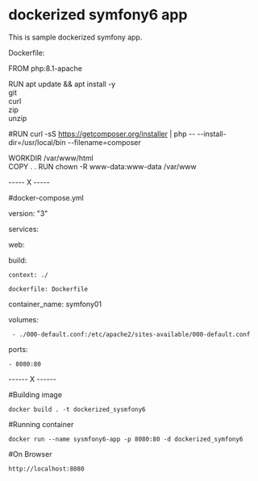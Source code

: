 # dockerized symfony6 app

This is sample dockerized symfony app.


Dockerfile: 


 FROM php:8.1-apache

  RUN apt update && apt install -y \
      git \
      curl \
      zip \
      unzip

 #RUN curl -sS https://getcomposer.org/installer | php -- --install-dir=/usr/local/bin --filename=composer 
   

  WORKDIR /var/www/html  
  COPY . .
  RUN chown -R www-data:www-data /var/www



----- X -----

#docker-compose.yml


version: "3"

services: 

  web:
  
   build: 
   
    context: ./
    
    dockerfile: Dockerfile
    
    
   container_name: symfony01
   
   
   volumes: 
   
     - ./000-default.conf:/etc/apache2/sites-available/000-default.conf
     
   ports:
   
    - 8080:80



------ X ------



#Building image

	docker build . -t dockerized_sysmfony6

#Running container

	docker run --name sysmfony6-app -p 8080:80 -d dockerized_symfony6

#On Browser

	http://localhost:8080

